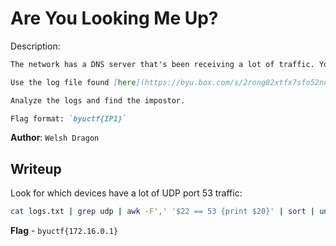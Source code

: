 # Are You Looking Me Up?
Description:
```markdown
The network has a DNS server that's been receiving a lot of traffic. You've been handed a set of raw network logs. Your job? Hunt down the DNS server that has received the most DNS requests.

Use the log file found [here](https://byu.box.com/s/2rong02xtfx7sfo52nos3ra2waifogv2)

Analyze the logs and find the impostor.

Flag format: `byuctf{IP1}`
```

**Author**: `Welsh Dragon`

## Writeup
Look for which devices have a lot of UDP port 53 traffic:

```bash
cat logs.txt | grep udp | awk -F',' '$22 == 53 {print $20}' | sort | uniq -c | sort -nr | head
```

**Flag** - `byuctf{172.16.0.1}`